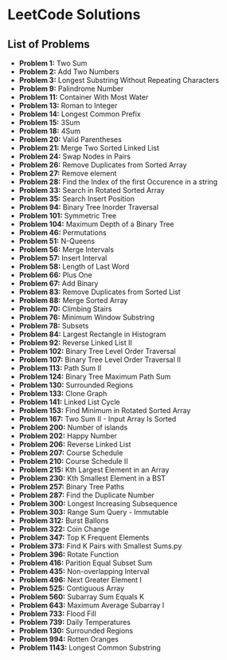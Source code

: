 # LeetCode Solutions

## List of Problems

- **Problem 1:** Two Sum
- **Problem 2:** Add Two Numbers
- **Problem 3:** Longest Substring Without Repeating Characters
- **Problem 9:** Palindrome Number
- **Problem 11:** Container With Most Water
- **Problem 13:** Roman to Integer
- **Problem 14:** Longest Common Prefix
- **Problem 15:** 3Sum
- **Problem 18:** 4Sum
- **Problem 20:** Valid Parentheses
- **Problem 21:** Merge Two Sorted Linked List
- **Problem 24:** Swap Nodes in Pairs
- **Problem 26:** Remove Duplicates from Sorted Array
- **Problem 27:** Remove element
- **Problem 28:** Find the Index of the first Occurence in a string
- **Problem 33:** Search in Rotated Sorted Array
- **Problem 35:** Search Insert Position 
- **Problem 94:** Binary Tree Inorder Traversal
- **Problem 101:** Symmetric Tree 
- **Problem 104:** Maximum Depth of a Binary Tree
- **Problem 46:** Permutations
- **Problem 51:** N-Queens
- **Problem 56:** Merge Intervals
- **Problem 57:** Insert Interval
- **Problem 58:** Length of Last Word
- **Problem 66:** Plus One
- **Problem 67:** Add Binary 
- **Problem 83:** Remove Duplicates from Sorted List
- **Problem 88:** Merge Sorted Array
- **Problem 70:** Climbing Stairs
- **Problem 76:** Minimum Window Substring
- **Problem 78:** Subsets
- **Problem 84:** Largest Rectangle in Histogram
- **Problem 92:** Reverse Linked List II
- **Problem 102:** Binary Tree Level Order Traversal
- **Problem 107:** Binary Tree Level Order Traversal II
- **Problem 113:** Path Sum II
- **Problem 124:** Binary Tree Maximum Path Sum
- **Problem 130:** Surrounded Regions
- **Problem 133:** Clone Graph
- **Problem 141:** Linked List Cycle
- **Problem 153:** Find Minimum in Rotated Sorted Array
- **Problem 167:** Two Sum II - Input Array Is Sorted
- **Problem 200:** Number of islands
- **Problem 202:** Happy Number
- **Problem 206:** Reverse Linked List
- **Problem 207:** Course Schedule
- **Problem 210:** Course Schedule II
- **Problem 215:** Kth Largest Element in an Array
- **Problem 230:** Kth Smallest Element in a BST
- **Problem 257:** Binary Tree Paths
- **Problem 287:** Find the Duplicate Number
- **Problem 300:** Longest Increasing Subsequence
- **Problem 303:** Range Sum Query - Immutable
- **Problem 312:** Burst Ballons
- **Problem 322:** Coin Change
- **Problem 347:** Top K Frequent Elements
- **Problem 373:** Find K Pairs with Smallest Sums.py
- **Problem 396:** Rotate Function
- **Problem 416:** Parition Equal Subset Sum
- **Problem 435:** Non-overlapping Interval
- **Problem 496:** Next Greater Element I
- **Problem 525:** Contiguous Array
- **Problem 560:** Subarray Sum Equals K
- **Problem 643:** Maximum Average Subarray I
- **Problem 733:** Flood Fill
- **Problem 739:** Daily Temperatures
- **Problem 130:** Surrounded Regions
- **Problem 994:** Rotten Oranges
- **Problem 1143:** Longest Common Substring
